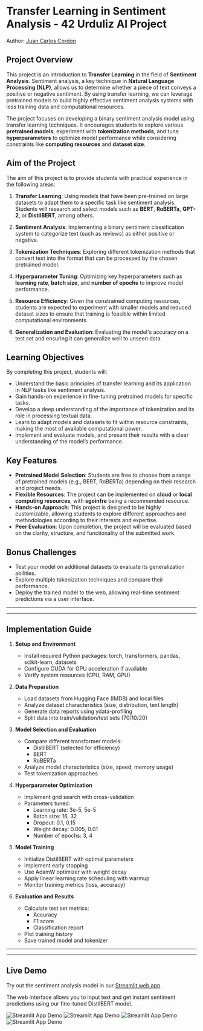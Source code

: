 # Transfer Learning in Sentiment Analysis - 42 Urduliz AI Project
Author: [Juan Carlos Cordon](https://github.com/jcdata42/transfer_learning_project)

## Project Overview

This project is an introduction to **Transfer Learning** in the field of **Sentiment Analysis**. Sentiment analysis, a key technique in **Natural Language Processing (NLP)**, allows us to determine whether a piece of text conveys a positive or negative sentiment. By using transfer learning, we can leverage pretrained models to build highly effective sentiment analysis systems with less training data and computational resources.

The project focuses on developing a binary sentiment analysis model using transfer learning techniques. It encourages students to explore various **pretrained models**, experiment with **tokenization methods**, and tune **hyperparameters** to optimize model performance while considering constraints like **computing resources** and **dataset size**.

## Aim of the Project

The aim of this project is to provide students with practical experience in the following areas:

1. **Transfer Learning**: Using models that have been pre-trained on large datasets to adapt them to a specific task like sentiment analysis. Students will research and select models such as **BERT**, **RoBERTa**, **GPT-2**, or **DistilBERT**, among others.
   
2. **Sentiment Analysis**: Implementing a binary sentiment classification system to categorize text (such as reviews) as either positive or negative.

3. **Tokenization Techniques**: Exploring different tokenization methods that convert text into the format that can be processed by the chosen pretrained model.

4. **Hyperparameter Tuning**: Optimizing key hyperparameters such as **learning rate**, **batch size**, and **number of epochs** to improve model performance.

5. **Resource Efficiency**: Given the constrained computing resources, students are expected to experiment with smaller models and reduced dataset sizes to ensure that training is feasible within limited computational environments.

6. **Generalization and Evaluation**: Evaluating the model's accuracy on a test set and ensuring it can generalize well to unseen data.

## Learning Objectives

By completing this project, students will:
- Understand the basic principles of transfer learning and its application in NLP tasks like sentiment analysis.
- Gain hands-on experience in fine-tuning pretrained models for specific tasks.
- Develop a deep understanding of the importance of tokenization and its role in processing textual data.
- Learn to adapt models and datasets to fit within resource constraints, making the most of available computational power.
- Implement and evaluate models, and present their results with a clear understanding of the model’s performance.

## Key Features

- **Pretrained Model Selection**: Students are free to choose from a range of pretrained models (e.g., BERT, RoBERTa) depending on their research and project needs.
- **Flexible Resources**: The project can be implemented on **cloud** or **local computing resources**, with **sgoinfre** being a recommended resource.
- **Hands-on Approach**: This project is designed to be highly customizable, allowing students to explore different approaches and methodologies according to their interests and expertise.
- **Peer Evaluation**: Upon completion, the project will be evaluated based on the clarity, structure, and functionality of the submitted work.

## Bonus Challenges

- Test your model on additional datasets to evaluate its generalization abilities.
- Explore multiple tokenization techniques and compare their performance.
- Deploy the trained model to the web, allowing real-time sentiment predictions via a user interface.

---
---

## Implementation Guide

1. **Setup and Environment**
   - Install required Python packages: torch, transformers, pandas, scikit-learn, datasets
   - Configure CUDA for GPU acceleration if available
   - Verify system resources (CPU, RAM, GPU)

2. **Data Preparation**
   - Load datasets from Hugging Face (IMDB) and local files
   - Analyze dataset characteristics (size, distribution, text length)
   - Generate data reports using ydata-profiling
   - Split data into train/validation/test sets (70/10/20)

3. **Model Selection and Evaluation**
   - Compare different transformer models:
     - DistilBERT (selected for efficiency)
     - BERT
     - RoBERTa
   - Analyze model characteristics (size, speed, memory usage)
   - Test tokenization approaches

4. **Hyperparameter Optimization**
   - Implement grid search with cross-validation
   - Parameters tuned:
     - Learning rate: 3e-5, 5e-5
     - Batch size: 16, 32
     - Dropout: 0.1, 0.15
     - Weight decay: 0.005, 0.01
     - Number of epochs: 3, 4

5. **Model Training**
   - Initialize DistilBERT with optimal parameters
   - Implement early stopping
   - Use AdamW optimizer with weight decay
   - Apply linear learning rate scheduling with warmup
   - Monitor training metrics (loss, accuracy)

6. **Evaluation and Results**
   - Calculate test set metrics:
     - Accuracy
     - F1 score
     - Classification report
   - Plot training history
   - Save trained model and tokenizer

---
---

## Live Demo

Try out the sentiment analysis model in our [Streamlit web app](https://42-llm.streamlit.app/)

The web interface allows you to input text and get instant sentiment predictions using our fine-tuned DistilBERT model.

![Streamlit App Demo](./images/input.png)
![Streamlit App Demo](./images/sidebar.png)
![Streamlit App Demo](./images/tokens.png)
![Streamlit App Demo](./images/model.png)
